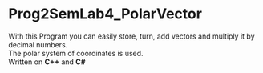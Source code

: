 # Prog2SemLab4_PolarVector
With this Program you can easily store, turn, add vectors and multiply it by decimal numbers.  
The polar system of coordinates is used.  
Written on **C++** and **C#**
